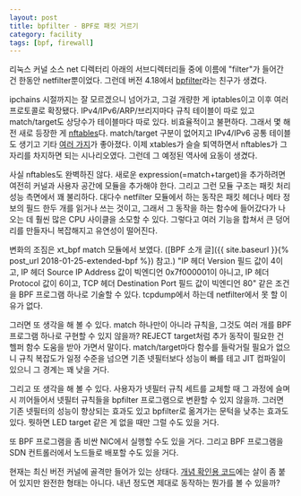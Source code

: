 ```yaml
---
layout: post
title: bpfilter - BPF로 패킷 거르기
category: facility
tags: [bpf, firewall]
---
```

리눅스 커널 소스 net 디렉터리 아래의 서브디렉터리들 중에 이름에 "filter"가 들어간 건 한동안 netfilter뿐이었다. 그런데 버전 4.18에서 [bpfilter](https://lwn.net/Articles/747551/)라는 친구가 생겼다.

ipchains 시절까지는 잘 모르겠으니 넘어가고, 그걸 개량한 게 iptables이고 이후 여러 프로토콜로 확장됐다. IPv4/IPv6/ARP/브리지마다 규칙 테이블이 따로 있고 match/target도 상당수가 테이블마다 따로 있다. 비효율적이고 불편하다. 그래서 몇 해 전 새로 등장한 게 [nftables](https://www.netfilter.org/projects/nftables/index.html)다. match/target 구분이 없어지고 IPv4/IPv6 공통 테이블도 생기고 기타 [여러 가지](https://wiki.nftables.org/wiki-nftables/index.php/Main_differences_with_iptables)가 좋아졌다. 이제 xtables가 슬슬 퇴역하면서 nftables가 그 자리를 차지하면 되는 시나리오였다. 그런데 그 예정된 역사에 요동이 생겼다.

사실 nftables도 완벽하진 않다. 새로운 expression(=match+target)을 추가하려면 여전히 커널과 사용자 공간에 모듈을 추가해야 한다. 그리고 그런 모듈 구조는 패킷 처리 성능 측면에서 꽤 불리하다. 대다수 netfilter 모듈에서 하는 동작은 패킷 헤더나 메타 정보의 필드 한두 개를 읽거나 쓰는 것이고, 그래서 그 동작을 하는 함수에 들어갔다가 나오는 데 훨씬 많은 CPU 사이클을 소모할 수 있다. 그렇다고 여러 기능을 합쳐서 큰 덩어리를 만들자니 복잡해지고 유연성이 떨어진다.

변화의 조짐은 xt_bpf match 모듈에서 보였다. ([BPF 소개 글]({{ site.baseurl }}{% post_url 2018-01-25-extended-bpf %}) 참고.) "IP 헤더 Version 필드 값이 4이고, IP 헤더 Source IP Address 값이 빅엔디언 0x7f000001이 아니고, IP 헤더 Protocol 값이 6이고, TCP 헤더 Destination Port 필드 값이 빅엔디언 80" 같은 조건을 BPF 프로그램 하나로 기술할 수 있다. tcpdump에서 하는데 netfilter에서 못 할 이유가 없다.

그러면 또 생각을 해 볼 수 있다. match 하나만이 아니라 규칙을, 그것도 여러 개를 BPF 프로그램 하나로 구현할 수 있지 않을까? REJECT target처럼 추가 동작이 필요한 건 헬퍼 함수 도움을 받아 가면서 말이다. match/target마다 함수를 들락거릴 필요가 없으니 규칙 복잡도가 일정 수준을 넘으면 기존 넷필터보다 성능이 빠를 테고 JIT 컴파일이 있으니 그 경계는 꽤 낮을 거다.

그리고 또 생각을 해 볼 수 있다. 사용자가 넷필터 규칙 세트를 교체할 때 그 과정에 슬며시 끼어들어서 넷필터 규칙들을 bpfilter 프로그램으로 변환할 수 있지 않을까. 그러면 기존 넷필터의 성능이 향상되는 효과도 있고 bpfilter로 옮겨가는 문턱을 낮추는 효과도 있다. 뭣하면 LED target 같은 게 없을 때만 그럴 수도 있을 거다.

또 BPF 프로그램을 좀 비싼 NIC에서 실행할 수도 있을 거다. 그리고 BPF 프로그램을 SDN 컨트롤러에서 노드들로 배포할 수도 있을 거다.

현재는 최신 버전 커널에 골격만 들어가 있는 상태다. [개념 확인용 코드](https://git.kernel.org/pub/scm/linux/kernel/git/ast/bpf.git/tree/net/bpfilter?h=bpfilter)에는 살이 좀 붙어 있지만 완전한 형태는 아니다. 내년 정도면 제대로 동작하는 뭔가를 볼 수 있을까?
